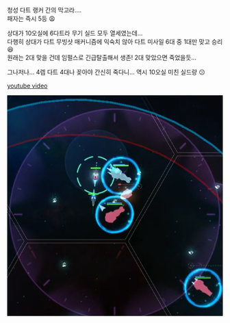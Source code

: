 청성 다트 랭커 간의 막고라....  
패자는 즉시 5등 :weary:   

상대가 10오실에 6다트라 무기 실드 모두 열세였는데...  
다행히 상대가 다트 무빙샷 매커니즘에 익숙치 않아 다트 미사일 6대 중 1대만 맞고 승리 :laughing:  
원래는 2대 맞을 건데 임펄스로 긴급탈출해서 생존! 2대 맞았으면 죽었을듯...  

그나저나... 4렙 다트 4대나 꽂아야 간신히 죽다니... 역시 10오실 미친 실드량 :confused:  

[youtube video](https://youtu.be/QV3F4djVQD0)    

![](../assets/20211012_BS_Dart_Duel.png)    
